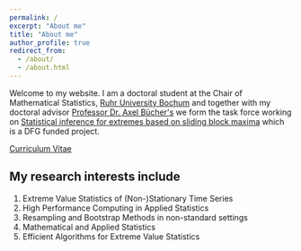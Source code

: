 ```yaml
---
permalink: /
excerpt: "About me"
title: "About me"
author_profile: true
redirect_from: 
  - /about/
  - /about.html
---
```


Welcome to my website. I am a doctoral student at the Chair of Mathematical Statistics, [Ruhr University Bochum](https://math.ruhr-uni-bochum.de/en/faculty/professorships/stochastics/group-buecher/) and together with my doctoral advisor [Professor Dr. Axel Bücher's](https://math.ruhr-uni-bochum.de/en/faculty/professorships/stochastics/group-buecher/team/axel-buecher/) we form the task force working on [Statistical inference for extremes based on sliding block maxima](https://gepris.dfg.de/gepris/projekt/465665892) which is a DFG funded project.

[Curriculum Vitae](https://torbenstaud.github.io/cv/)


My research interests include
------
1. Extreme Value Statistics of (Non-)Stationary Time Series
2. High Performance Computing in Applied Statistics
3. Resampling and Bootstrap Methods in non-standard settings
4. Mathematical and Applied Statistics
5. Efficient Algorithms for Extreme Value Statistics


